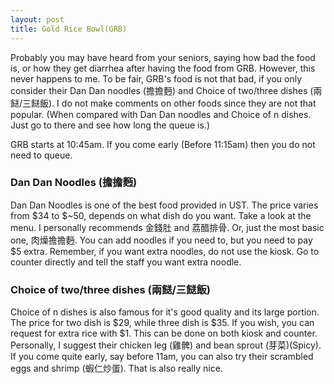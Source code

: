 ```yaml
---
layout: post
title: Gold Rice Bowl(GRB)
---
```


Probably you may have heard from your seniors, saying how bad the food is, or how they get diarrhea after having the food from GRB. However, this never happens to me. To be fair, GRB's food is not that bad, if you only consider their Dan Dan noodles (擔擔麪) and Choice of two/three dishes (兩餸/三餸飯). I do not make comments on other foods since they are not that popular. (When compared with Dan Dan noodles and Choice of n dishes. Just go to there and see how long the queue is.)

GRB starts at 10:45am. If you come early (Before 11:15am) then you do not need to queue.

### Dan Dan Noodles (擔擔麪)

Dan Dan Noodles is one of the best food provided in UST. The price varies from \$34 to \$~50, depends on what dish do you want. Take a look at the menu. I personally recommends 金錢肚 and 荔醋排骨. Or, just the most basic one, 肉燥擔擔麪. You can add noodles if you need to, but you need to pay \$5 extra. Remember, if you want extra noodles, do not use the kiosk. Go to counter directly and tell the staff you want extra noodle.

### Choice of two/three dishes (兩餸/三餸飯)

Choice of n dishes is also famous for it's good quality and its large portion. The price for two dish is \$29, while three dish is \$35. If you wish, you can request for extra rice with \$1. This can be done on both kiosk and counter. Personally, I suggest their chicken leg (雞髀) and bean sprout (芽菜)(Spicy). If you come quite early, say before 11am, you can also try their scrambled eggs and shrimp (蝦仁炒蛋). That is also really nice.
